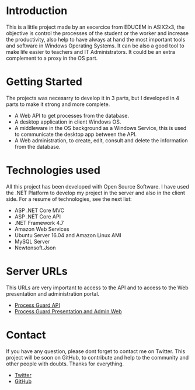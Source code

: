 # Introduction
This is a little project made by an excercice from EDUCEM in ASIX2x3, the objective is control the processes of the student or the worker and increase the productivity, also help to have always at hand the most important tools and software in Windows Operating Systems. It can be also a good tool to make life easier to teachers and IT Administrators. It could be an extra complement to a proxy in the OS part.

# Getting Started
The projects was necesarry to develop it in 3 parts, but I developed in 4 parts to make it strong and more complete.
- A Web API to get processes from the database.
- A desktop application in client Windows OS.
- A middleware in the OS background as a Windows Service, this is used to communicate the desktop app between the API.
- A Web administration, to create, edit, consult and delete the information from the database.

# Technologies used
All this project has been developed with Open Source Software. I have used the .NET Platform to develop my project in the server and also in the client side. For a resume of technologies, see the next list:

- ASP .NET Core MVC
- ASP .NET Core API
- .NET Framework 4.7
- Amazon Web Services
- Ubuntu Server 16.04 and Amazon Linux AMI
- MySQL Server
- Newtonsoft.Json

# Server URLs
This URLs are very important to access to the API and to access to the Web presentation and administration portal.
- [Process Guard API](http://ec2-34-212-22-27.us-west-2.compute.amazonaws.com/api/processitems)
- [Process Guard Presentation and Admin Web](http://ec2-52-33-111-26.us-west-2.compute.amazonaws.com/)

# Contact
If you have any question, please dont forget to contact me on Twitter. This project will be soon on GitHub, to contribute and help to the community and other people with doubts. Thanks for everything.

- [Twitter](https://twitter.com/rarrebolaedcm15)
- [GitHub](https://github.com/ruben69695)
